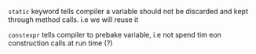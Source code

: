 `static` keyword tells compiler a variable should not be discarded and kept through method calls. i.e we will reuse it

`constexpr` tells compiler to prebake variable, i.e not spend tim eon construction calls at run time (?)